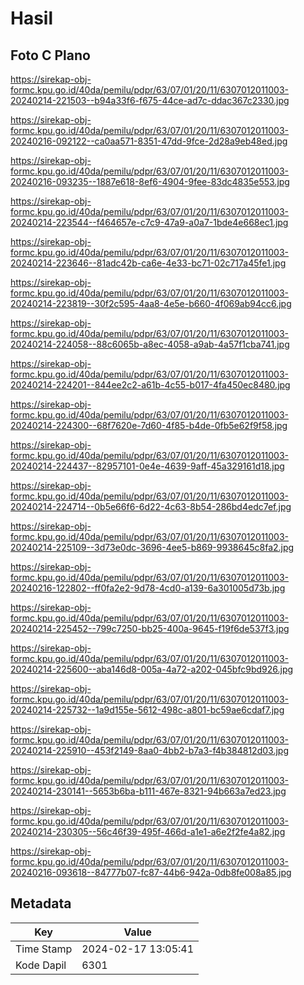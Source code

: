 # Hasil

## Foto C Plano

https://sirekap-obj-formc.kpu.go.id/40da/pemilu/pdpr/63/07/01/20/11/6307012011003-20240214-221503--b94a33f6-f675-44ce-ad7c-ddac367c2330.jpg

https://sirekap-obj-formc.kpu.go.id/40da/pemilu/pdpr/63/07/01/20/11/6307012011003-20240216-092122--ca0aa571-8351-47dd-9fce-2d28a9eb48ed.jpg

https://sirekap-obj-formc.kpu.go.id/40da/pemilu/pdpr/63/07/01/20/11/6307012011003-20240216-093235--1887e618-8ef6-4904-9fee-83dc4835e553.jpg

https://sirekap-obj-formc.kpu.go.id/40da/pemilu/pdpr/63/07/01/20/11/6307012011003-20240214-223544--f464657e-c7c9-47a9-a0a7-1bde4e668ec1.jpg

https://sirekap-obj-formc.kpu.go.id/40da/pemilu/pdpr/63/07/01/20/11/6307012011003-20240214-223646--81adc42b-ca6e-4e33-bc71-02c717a45fe1.jpg

https://sirekap-obj-formc.kpu.go.id/40da/pemilu/pdpr/63/07/01/20/11/6307012011003-20240214-223819--30f2c595-4aa8-4e5e-b660-4f069ab94cc6.jpg

https://sirekap-obj-formc.kpu.go.id/40da/pemilu/pdpr/63/07/01/20/11/6307012011003-20240214-224058--88c6065b-a8ec-4058-a9ab-4a57f1cba741.jpg

https://sirekap-obj-formc.kpu.go.id/40da/pemilu/pdpr/63/07/01/20/11/6307012011003-20240214-224201--844ee2c2-a61b-4c55-b017-4fa450ec8480.jpg

https://sirekap-obj-formc.kpu.go.id/40da/pemilu/pdpr/63/07/01/20/11/6307012011003-20240214-224300--68f7620e-7d60-4f85-b4de-0fb5e62f9f58.jpg

https://sirekap-obj-formc.kpu.go.id/40da/pemilu/pdpr/63/07/01/20/11/6307012011003-20240214-224437--82957101-0e4e-4639-9aff-45a329161d18.jpg

https://sirekap-obj-formc.kpu.go.id/40da/pemilu/pdpr/63/07/01/20/11/6307012011003-20240214-224714--0b5e66f6-6d22-4c63-8b54-286bd4edc7ef.jpg

https://sirekap-obj-formc.kpu.go.id/40da/pemilu/pdpr/63/07/01/20/11/6307012011003-20240214-225109--3d73e0dc-3696-4ee5-b869-9938645c8fa2.jpg

https://sirekap-obj-formc.kpu.go.id/40da/pemilu/pdpr/63/07/01/20/11/6307012011003-20240216-122802--ff0fa2e2-9d78-4cd0-a139-6a301005d73b.jpg

https://sirekap-obj-formc.kpu.go.id/40da/pemilu/pdpr/63/07/01/20/11/6307012011003-20240214-225452--799c7250-bb25-400a-9645-f19f6de537f3.jpg

https://sirekap-obj-formc.kpu.go.id/40da/pemilu/pdpr/63/07/01/20/11/6307012011003-20240214-225600--aba146d8-005a-4a72-a202-045bfc9bd926.jpg

https://sirekap-obj-formc.kpu.go.id/40da/pemilu/pdpr/63/07/01/20/11/6307012011003-20240214-225732--1a9d155e-5612-498c-a801-bc59ae6cdaf7.jpg

https://sirekap-obj-formc.kpu.go.id/40da/pemilu/pdpr/63/07/01/20/11/6307012011003-20240214-225910--453f2149-8aa0-4bb2-b7a3-f4b384812d03.jpg

https://sirekap-obj-formc.kpu.go.id/40da/pemilu/pdpr/63/07/01/20/11/6307012011003-20240214-230141--5653b6ba-b111-467e-8321-94b663a7ed23.jpg

https://sirekap-obj-formc.kpu.go.id/40da/pemilu/pdpr/63/07/01/20/11/6307012011003-20240214-230305--56c46f39-495f-466d-a1e1-a6e2f2fe4a82.jpg

https://sirekap-obj-formc.kpu.go.id/40da/pemilu/pdpr/63/07/01/20/11/6307012011003-20240216-093618--84777b07-fc87-44b6-942a-0db8fe008a85.jpg


## Metadata

| Key        | Value               |
| ---------- | ------------------- |
| Time Stamp | 2024-02-17 13:05:41 |
| Kode Dapil | 6301                |



